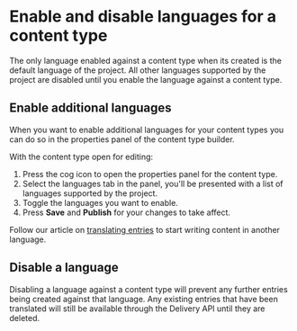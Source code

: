 # Enable and disable languages for a content type
The only language enabled against a content type when its created is the default language of the project. All other languages supported by the project are disabled until you enable the language against a content type. 

## Enable additional languages
When you want to enable additional languages for your content types you can do so in the properties panel of the content type builder. 

With the content type open for editing:

1. Press the cog icon to open the properties panel for the content type.
2. Select the languages tab in the panel, you'll be presented with a list of languages supported by the project.
3. Toggle the languages you want to enable.
4. Press **Save** and **Publish** for your changes to take affect.

Follow our article on [translating entries](/entries/translate-an-entry.md) to start writing content in another language.

## Disable a language
Disabling a language against a content type will prevent any further entries being created against that language. Any existing entries that have been translated will still be available through the Delivery API until they are deleted.





